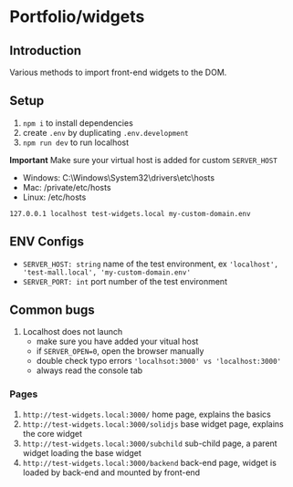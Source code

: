 # Portfolio/widgets

## Introduction

Various methods to import front-end widgets to the DOM.

## Setup

1. `npm i` to install dependencies
2. create `.env` by duplicating `.env.development`
3. `npm run dev` to run localhost

**Important**
Make sure your virtual host is added for custom `SERVER_HOST`

* Windows: C:\Windows\System32\drivers\etc\hosts
* Mac: /private/etc/hosts
* Linux: /etc/hosts

```
127.0.0.1 localhost test-widgets.local my-custom-domain.env
```

## ENV Configs
* `SERVER_HOST: string` name of the test environment, ex `'localhost', 'test-mall.local', 'my-custom-domain.env'`
* `SERVER_PORT: int` port number of the test environment

## Common bugs

1. Localhost does not launch
   * make sure you have added your vitual host
   * if `SERVER_OPEN=0`, open the browser manually
   * double check typo errors `'localhsot:3000' vs 'localhost:3000'`
   * always read the console tab

### Pages

1. `http://test-widgets.local:3000/` home page, explains the basics
2. `http://test-widgets.local:3000/solidjs` base widget page, explains the core widget
3. `http://test-widgets.local:3000/subchild` sub-child page, a parent widget loading the base widget
4. `http://test-widgets.local:3000/backend` back-end page, widget is loaded by back-end and mounted by front-end
